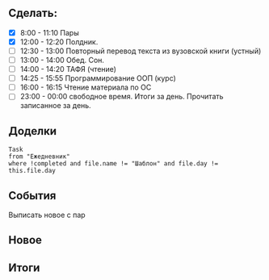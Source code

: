 ## Cделать:
- [x] 8:00 - 11:10 Пары
- [x] 12:00 - 12:20 Полдник.
- [ ] 12:30 - 13:00 Повторный перевод текста из вузовской книги (устный) 
- [ ] 13:00 - 14:00 Обед. Сон.
- [ ] 14:00 - 14:20 ТАФЯ (чтение) 
- [ ] 14:25 - 15:55 Программирование ООП (курс)
- [ ] 16:00 - 16:15 Чтение материала по ОС
- [ ] 23:00 - 00:00 свободное время. Итоги за день. Прочитать записанное за день.

## Доделки 
```dataview
Task
from "Ежедневник"
where !completed and file.name != "Шаблон" and file.day != this.file.day
```
## События

Выписать новое с пар
## Новое
## Итоги
